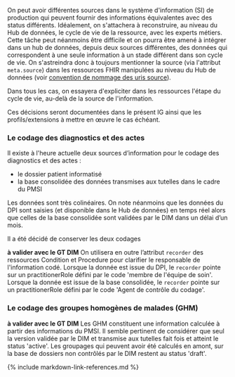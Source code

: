 On peut avoir différentes sources dans le système d'information (SI) de production qui peuvent fournir des informations équivalentes avec des status différents. 
Idéalement, on s'attachera à reconstruire, au niveau du Hub de données, le cycle de vie de la ressource, avec les experts métiers. 
Cette tâche peut néanmoins être difficile et on pourra être amené à intégrer dans un hub de données, depuis deux sources différentes, des données qui correspondent à une seule information à un stade différent dans son cycle de vie. 
On s'astreindra donc à toujours mentionner la source (via l'attribut `meta.source`) dans les ressources FHIR manipulées au niveau du Hub de données (voir [convention de nommage des uris source](glossary.html#uri-des-sources)). 

Dans tous les cas, on essayera d'expliciter dans les ressources l'étape du cycle de vie, au-delà de la source de l'information. 

Ces décisions seront documentées dans le présent IG ainsi que les profils/extensions à mettre en œuvre le cas échéant. 

### Le codage des diagnostics et des actes

Il existe à l'heure actuelle deux sources d’information pour le codage des diagnostics et des actes :
 - le dossier patient informatisé
 - la base consolidée des données transmises aux tutelles dans le cadre du PMSI

Les données sont très colinéaires. On note néanmoins que les données du DPI sont saisies (et disponible dans le Hub de données) en temps réel alors que celles de la base consolidée sont validées par le DIM dans un délai d’un mois. 

Il a été décidé de conserver les deux codages

**à valider avec le GT DIM** 
On utilisera en outre l’attribut `recorder` des ressources Condition et Procedure pour clarifier le responsable de l'information codé. 
Lorsque la donnée est issue du DPI, le `recorder` pointe sur un practitionerRole défini par le code 'membre de l'équipe de soin'. 
Lorsque la donnée est issue de la base consolidée, le `recorder` pointe sur un practitionerRole défini par le code 'Agent de contrôle du codage'.

### Le codage des groupes homogènes de malades (GHM)

**à valider avec le GT DIM**
Les GHM constituent une information calculée à partir des informations du PMSI. Il semble pertinent de considérer que seul la version validée par le DIM et transmise aux tutelles fait fois et atteint le status 'active'. Les groupages qui peuvent avoir été calculés en amont, sur la base de dossiers non contrôlés par le DIM restent au status 'draft'. 

{% include markdown-link-references.md %}